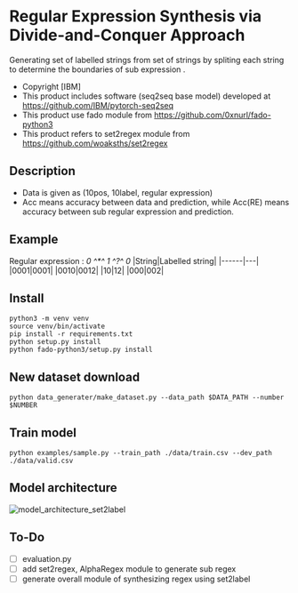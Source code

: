 # Regular Expression Synthesis via Divide-and-Conquer Approach
Generating set of labelled strings from set of strings by spliting each string to determine the boundaries of sub expression .

- Copyright [IBM]
- This product includes software (seq2seq base model) developed at https://github.com/IBM/pytorch-seq2seq
- This product use fado module from https://github.com/0xnurl/fado-python3
- This product refers to set2regex module from https://github.com/woaksths/set2regex

## Description
- Data is given as (10pos, 10label, regular expression)
- Acc means accuracy between data and prediction, while Acc(RE) means accuracy between sub regular expression and prediction.
## Example
Regular expression : _0 ^*^ 1 ^?^ 0_
|String|Labelled string|
|------|---|
|0001|0001|
|0010|0012|
|10|12|
|000|002|


## Install
```shell
python3 -m venv venv
source venv/bin/activate
pip install -r requirements.txt
python setup.py install
python fado-python3/setup.py install
```
    
## New dataset download
    python data_generater/make_dataset.py --data_path $DATA_PATH --number $NUMBER

## Train model
    python examples/sample.py --train_path ./data/train.csv --dev_path ./data/valid.csv
    
    
## Model architecture
![model_architecture_set2label](https://user-images.githubusercontent.com/64397574/126556989-92c30f72-bca6-4a66-8ba9-b6d90261b085.PNG)

## To-Do
- [ ] evaluation.py 
- [ ] add set2regex, AlphaRegex module to generate sub regex
- [ ] generate overall module of synthesizing regex using set2label
